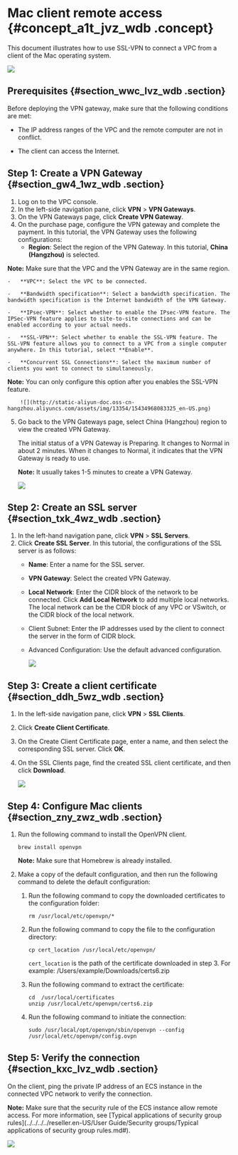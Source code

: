 # Mac client remote access {#concept_a1t_jvz_wdb .concept}

This document illustrates how to use SSL-VPN to connect a VPC from a client of the Mac operating system.

![](http://static-aliyun-doc.oss-cn-hangzhou.aliyuncs.com/assets/img/13356/15434968083332_en-US.png)

## Prerequisites {#section_wwc_lvz_wdb .section}

Before deploying the VPN gateway, make sure that the following conditions are met:

-   The IP address ranges of the VPC and the remote computer are not in conflict.

-   The client can access the Internet.


## Step 1: Create a VPN Gateway {#section_gw4_1wz_wdb .section}

1.  Log on to the VPC console.
2.  In the left-side navigation pane, click **VPN** \> **VPN Gateways**.
3.  On the VPN Gateways page, click **Create VPN Gateway**.
4.  On the purchase page, configure the VPN gateway and complete the payment. In this tutorial, the VPN Gateway uses the following configurations:
    -   **Region**: Select the region of the VPN Gateway. In this tutorial, **China \(Hangzhou\)** is selected.

**Note:** Make sure that the VPC and the VPN Gateway are in the same region.

    -   **VPC**: Select the VPC to be connected.

    -   **Bandwidth specification**: Select a bandwidth specification. The bandwidth specification is the Internet bandwidth of the VPN Gateway.

    -   **IPsec-VPN**: Select whether to enable the IPsec-VPN feature. The IPSec-VPN feature applies to site-to-site connections and can be enabled according to your actual needs.

    -   **SSL-VPN**: Select whether to enable the SSL-VPN feature. The SSL-VPN feature allows you to connect to a VPC from a single computer anywhere. In this tutorial, select **Enable**.

    -   **Concurrent SSL Connections**: Select the maximum number of clients you want to connect to simultaneously.

**Note:** You can only configure this option after you enables the SSL-VPN feature.

        ![](http://static-aliyun-doc.oss-cn-hangzhou.aliyuncs.com/assets/img/13354/15434968083325_en-US.png)

5.  Go back to the VPN Gateways page, select China \(Hangzhou\) region to view the created VPN Gateway.

    The initial status of a VPN Gateway is Preparing. It changes to Normal in about 2 minutes. When it changes to Normal, it indicates that the VPN Gateway is ready to use.

    **Note:** It usually takes 1-5 minutes to create a VPN Gateway.

    ![](http://static-aliyun-doc.oss-cn-hangzhou.aliyuncs.com/assets/img/13354/15434968083326_en-US.png)


## Step 2: Create an SSL server {#section_txk_4wz_wdb .section}

1.  In the left-hand navigation pane, click **VPN** \> **SSL Servers**.
2.  Click **Create SSL Server**. In this tutorial, the configurations of the SSL server is as follows:
    -   **Name**: Enter a name for the SSL server.

    -   **VPN Gateway**: Select the created VPN Gateway.

    -   **Local Network**: Enter the CIDR block of the network to be connected. Click **Add Local Network** to add multiple local networks. The local network can be the CIDR block of any VPC or VSwitch, or the CIDR block of the local network.

    -   Client Subnet: Enter the IP addresses used by the client to connect the server in the form of CIDR block.

    -   Advanced Configuration: Use the default advanced configuration.

        ![](http://static-aliyun-doc.oss-cn-hangzhou.aliyuncs.com/assets/img/13354/15434968083327_en-US.png)


## Step 3: Create a client certificate {#section_ddh_5wz_wdb .section}

1.  In the left-side navigation pane, click **VPN** \> **SSL Clients**.
2.  Click **Create Client Certificate**.
3.  On the Create Client Certificate page, enter a name, and then select the corresponding SSL server. Click **OK**.

4.  On the SSL Clients page, find the created SSL client certificate, and then click **Download**.

    ![](http://static-aliyun-doc.oss-cn-hangzhou.aliyuncs.com/assets/img/13354/15434968083328_en-US.png)


## Step 4: Configure Mac clients {#section_zny_zwz_wdb .section}

1.  Run the following command to install the OpenVPN client.

    ```
    brew install openvpn
    ```

    **Note:** Make sure that Homebrew is already installed.

2.  Make a copy of the default configuration, and then run the following command to delete the default configuration:
    1.  Run the following command to copy the downloaded certificates to the configuration folder:

        ```
        rm /usr/local/etc/openvpn/*
        ```

    2.  Run the following command to copy the file to the configuration directory:

        ```
        cp cert_location /usr/local/etc/openvpn/
        ```

        `cert_location` is the path of the certificate downloaded in step 3. For example: /Users/example/Downloads/certs6.zip

    3.  Run the following command to extract the certificate:

        ```
        cd  /usr/local/certificates 
        unzip /usr/local/etc/openvpn/certs6.zip
        ```

    4.  Run the following command to initiate the connection:

        ```
        sudo /usr/local/opt/openvpn/sbin/openvpn --config /usr/local/etc/openvpn/config.ovpn
        ```


## Step 5: Verify the connection {#section_kxc_lvz_wdb .section}

On the client, ping the private IP address of an ECS instance in the connected VPC network to verify the connection.

**Note:** Make sure that the security rule of the ECS instance allow remote access. For more information, see [Typical applications of security group rules](../../../../reseller.en-US/User Guide/Security groups/Typical applications of security group rules.md#).

![](http://static-aliyun-doc.oss-cn-hangzhou.aliyuncs.com/assets/img/13354/15434968083329_en-US.png)

